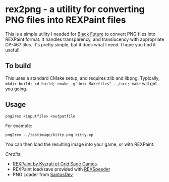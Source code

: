 # rex2png - a utility for converting PNG files into REXPaint files

This is a simple utility I needed for [Black Future](https://github.com/thebracket/bgame) to convert PNG files into REXPaint format.
It handles transparency, and translucency with appropriate CP-467 tiles. It's pretty simple, but it does what I need. I hope
you find it useful!

## To build

This uses a standard CMake setup, and requires zlib and libpng. Typically, `mkdir build; cd build; cmake -g"Unix Makefiles" ../src; make` 
will get you going.

## Usage

`png2rex <inputfile> <outputfile`

For example:

`png2rex ../testimage/kitty.png kitty.xp`

You can then load the resulting image into your game, or with REXPaint.

*Credits*: 
* [REXPaint by Kyzrati of Grid Sage Games](http://www.gridsagegames.com/rexpaint/).
* REXPaint load/save provided with [REXSpeeder](https://github.com/pyridine/REXSpeeder)
* PNG Loader from [SantosDev](http://santosdev.blogspot.com/2012/08/loading-png-image-with-libpng-1512-or.html)
